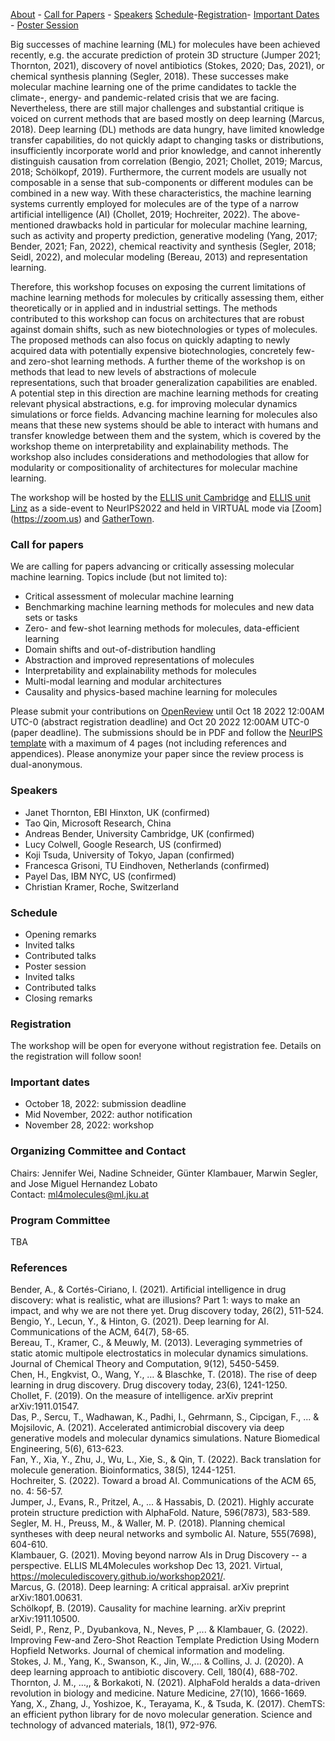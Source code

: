 [About](#about) - [Call for Papers](#call-for-papers) - [Speakers](#speakers) [Schedule](#schedule)-[Registration](#registration)- [Important Dates](#important-dates) - [Poster Session](#poster-session)

Big successes of machine learning (ML) for molecules have been achieved recently, e.g. the accurate prediction of protein 3D structure (Jumper 2021; Thornton, 2021), discovery of novel antibiotics (Stokes, 2020; Das, 2021), or chemical synthesis planning (Segler, 2018). These successes make molecular machine learning one of the prime candidates to tackle the climate-, energy- and pandemic-related crisis that we are facing. Nevertheless, there are still major challenges and  substantial critique is voiced on current methods that are based mostly on deep learning (Marcus, 2018). Deep learning (DL) methods are data hungry, have limited knowledge transfer capabilities, do not quickly adapt to changing tasks or distributions, insufficiently incorporate world and prior knowledge, and cannot inherently distinguish causation from correlation (Bengio, 2021; Chollet, 2019; Marcus, 2018; Schölkopf, 2019). Furthermore, the current models are usually not composable in a sense that sub-components or different modules can be combined in a new way. With these characteristics, the machine learning systems currently employed for molecules are of the type of a narrow artificial intelligence (AI) (Chollet, 2019; Hochreiter, 2022). The above-mentioned drawbacks hold in particular for molecular machine learning, such as activity and property prediction, generative modeling (Yang, 2017; Bender, 2021; Fan, 2022), chemical reactivity and synthesis (Segler, 2018; Seidl, 2022), and molecular modeling (Bereau, 2013) and representation learning.    

Therefore, this workshop focuses on exposing the current limitations of machine learning methods for molecules by critically assessing them, either theoretically or in applied and in industrial settings. The methods contributed to this workshop can focus on architectures that are robust against domain shifts, such as new biotechnologies or types of molecules. The proposed methods can also focus on quickly adapting to newly acquired data with potentially expensive biotechnologies, concretely few- and zero-shot learning methods. A further theme of the workshop is on methods that lead to new levels of abstractions of molecule representations, such that broader generalization capabilities are enabled. A potential step in this direction are machine learning methods for creating relevant physical abstractions, e.g. for improving molecular dynamics simulations or force fields. Advancing machine learning for molecules also means that these new systems should be able to interact with humans and transfer knowledge between them and the system, which is covered by the workshop theme on interpretability and explainability methods. The workshop also includes considerations and methodologies that allow for modularity or compositionality of architectures for molecular machine learning. 

The workshop will be hosted by the [ELLIS unit Cambridge](http://www.ellis.eng.cam.ac.uk/) and [ELLIS unit Linz](https://www.jku.at/en/lit-artificial-intelligence-lab/ellis-unit-linz/) as a side-event to NeurIPS2022 and held in VIRTUAL mode via [Zoom] (https://zoom.us) and [GatherTown](https://www.gather.town).

### Call for papers
We are calling for papers advancing or critically assessing molecular machine learning. Topics include (but not limited to):  

- Critical assessment of molecular machine learning
- Benchmarking machine learning methods for molecules and new data sets or tasks
- Zero- and few-shot learning methods for molecules, data-efficient learning 
- Domain shifts and out-of-distribution handling 
- Abstraction and improved representations of molecules
- Interpretability and explainability methods for molecules
- Multi-modal learning and modular architectures
- Causality and physics-based machine learning for molecules

Please submit your contributions on [OpenReview](https://openreview.net/group?id=ELLIS.eu/2022/Workshop/ML4Molecules) until Oct 18 2022 12:00AM UTC-0 (abstract registration deadline) and Oct 20 2022 12:00AM UTC-0 (paper deadline). The submissions should be in PDF and follow the [NeurIPS template](https://nips.cc/Conferences/2022/PaperInformation/StyleFiles) with a maximum of 4 pages (not including references and appendices). Please anonymize your paper since the review process is dual-anonymous. 

### Speakers
- Janet Thornton, EBI Hinxton, UK (confirmed)
- Tao Qin, Microsoft Research, China 
- Andreas Bender, University Cambridge, UK (confirmed)
- Lucy Colwell, Google Research, US  (confirmed) 
- Koji Tsuda, University of Tokyo, Japan (confirmed)
- Francesca Grisoni, TU Eindhoven, Netherlands (confirmed)
- Payel Das, IBM NYC, US (confirmed)
- Christian Kramer, Roche, Switzerland

### Schedule 
- Opening remarks
- Invited talks
- Contributed talks
- Poster session
- Invited talks
- Contributed talks
- Closing remarks

### Registration
The workshop will be open for everyone without registration fee. Details on the registration will follow soon!

### Important dates
 - October 18, 2022: submission deadline
 - Mid November, 2022: author notification
 - November 28, 2022: workshop

### Organizing Committee and Contact
Chairs: Jennifer Wei, Nadine Schneider, Günter Klambauer, Marwin Segler, and Jose Miguel Hernandez Lobato  
Contact: ml4molecules@ml.jku.at

### Program Committee
TBA

### References
Bender, A., & Cortés-Ciriano, I. (2021). Artificial intelligence in drug discovery: what is realistic, what are illusions? Part 1: ways to make an impact, and why we are not there yet. Drug discovery today, 26(2), 511-524.  
Bengio, Y., Lecun, Y., & Hinton, G. (2021). Deep learning for AI. Communications of the ACM, 64(7), 58-65.  
Bereau, T., Kramer, C., & Meuwly, M. (2013). Leveraging symmetries of static atomic multipole electrostatics in molecular dynamics simulations. Journal of Chemical Theory and Computation, 9(12), 5450-5459.  
Chen, H., Engkvist, O., Wang, Y., … & Blaschke, T. (2018). The rise of deep learning in drug discovery. Drug discovery today, 23(6), 1241-1250.  
Chollet, F. (2019). On the measure of intelligence. arXiv preprint arXiv:1911.01547.  
Das, P., Sercu, T., Wadhawan, K., Padhi, I., Gehrmann, S., Cipcigan, F., ... & Mojsilovic, A. (2021). Accelerated antimicrobial discovery via deep generative models and molecular dynamics simulations. Nature Biomedical Engineering, 5(6), 613-623.  
Fan, Y., Xia, Y., Zhu, J., Wu, L., Xie, S., & Qin, T. (2022). Back translation for molecule generation. Bioinformatics, 38(5), 1244-1251.  
Hochreiter, S. (2022). Toward a broad AI. Communications of the ACM 65, no. 4: 56-57.  
Jumper, J., Evans, R., Pritzel, A.,  ... & Hassabis, D. (2021). Highly accurate protein structure prediction with AlphaFold. Nature, 596(7873), 583-589.  
Segler, M. H., Preuss, M., & Waller, M. P. (2018). Planning chemical syntheses with deep neural networks and symbolic AI. Nature, 555(7698), 604-610.  
Klambauer, G. (2021). Moving beyond narrow AIs in Drug Discovery -- a perspective. ELLIS ML4Molecules workshop Dec 13, 2021. Virtual, https://moleculediscovery.github.io/workshop2021/.   
Marcus, G. (2018). Deep learning: A critical appraisal. arXiv preprint arXiv:1801.00631.  
Schölkopf, B. (2019). Causality for machine learning. arXiv preprint arXiv:1911.10500.  
Seidl, P., Renz, P., Dyubankova, N., Neves, P ,... & Klambauer, G. (2022). Improving Few-and Zero-Shot Reaction Template Prediction Using Modern Hopfield Networks. Journal of chemical information and modeling.  
Stokes, J. M., Yang, K., Swanson, K., Jin, W.,... & Collins, J. J. (2020). A deep learning approach to antibiotic discovery. Cell, 180(4), 688-702.  
Thornton, J. M., …,, & Borkakoti, N. (2021). AlphaFold heralds a data-driven revolution in biology and medicine. Nature Medicine, 27(10), 1666-1669.  
Yang, X., Zhang, J., Yoshizoe, K., Terayama, K., & Tsuda, K. (2017). ChemTS: an efficient python library for de novo molecular generation. Science and technology of advanced materials, 18(1), 972-976.   

